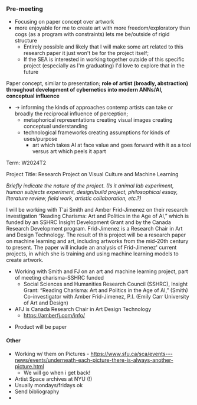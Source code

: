### Pre-meeting

- Focusing on paper concept over artwork
- more enjoyable for me to create art with more freedom/exploratory than cogs (as a program with constraints) lets me be/outside of rigid structure
	- Entirely possible and likely that I will make some art related to this research paper it just won't be for the project itself; 
	- If the SEA is interested in working together outside of this specific project (especially as I'm graduating) I'd love to explore that in the future


Paper concept, similar to presentation; **role of artist (broadly, abstraction) throughout development of cybernetics into modern ANNs/AI, conceptual influence** 
- → informing the kinds of approaches contemp artists can take or broadly the reciprocal influence of perception; 
	- metaphorical representations creating visual images creating conceptual understanding 
	- technological frameworks creating assumptions for kinds of uses/purpose
		- art which takes AI at face value and goes forward with it as a tool versus art which peels it apart 


Term: W2024T2

Project Title: Research Project on Visual Culture and Machine Learning 

*Briefly indicate the nature of the project. (Is it animal lab experiment, human subjects experiment, design/build project, philosophical essay, literature review, field work, artistic collaboration, etc.?)*

I will be working with T'ai Smith and Amber Frid-Jimenez on their research investigation “Reading Charisma: Art and Politics in the Age of AI,” which is funded by an SSHRC Insight Development Grant and by the Canada Research Development program. Frid-Jimenez is a Research Chair in Art and Design Technology. The result of this project will be a research paper on machine learning and art, including artworks from the mid-20th century to present. The paper will include an analysis of Frid-Jimenez' current projects, in which she is training and using machine learning models to create artwork. 

- Working with Smith and FJ on an art and machine learning project, part of meeting charisma–SSHRC funded 
	- Social Sciences and Humanities Research Council (SSHRC), Insight Grant: “Reading Charisma: Art and Politics in the Age of AI,” (Smith) Co-investigator with Amber Frid-Jimenez, P.I. (Emily Carr University of Art and Design) 
- AFJ is Canada Research Chair in Art Design Technology
	- https://amberfj.com/info/
* Product will be paper 

#### Other
- Working w/ them on Pictures - https://www.sfu.ca/sca/events---news/events/underneath-each-picture-there-is-always-another-picture.html
	- We will go when i get back! 
- Artist Space archives at NYU (!) 
- Usually mondays/fridays ok 
- Send bibliography
- 